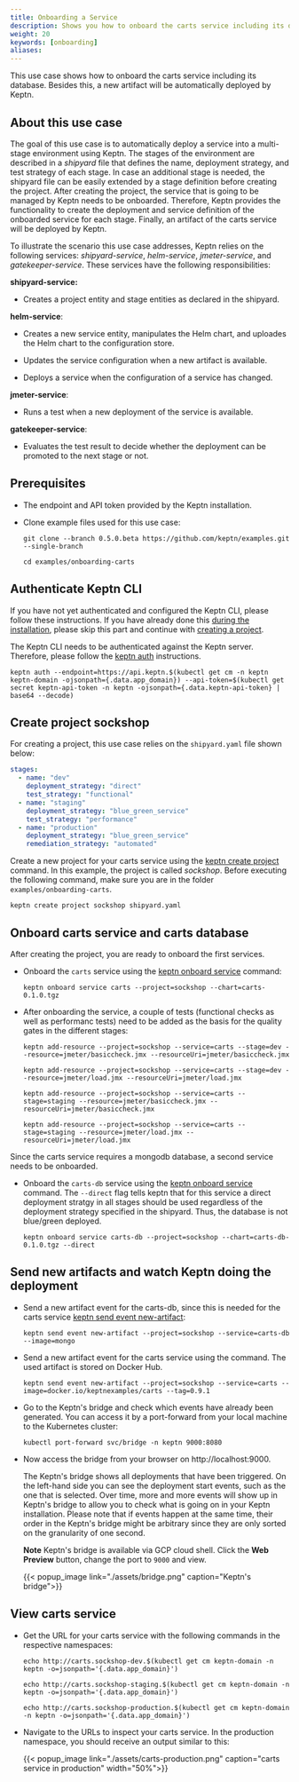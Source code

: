 ```yaml
---
title: Onboarding a Service
description: Shows you how to onboard the carts service including its database to a Keptn managed project. Besides, this use case builds a new artifact that will be automatically deployed via Keptn.
weight: 20
keywords: [onboarding]
aliases:
---
```


This use case shows how to onboard the carts service including its database. Besides this, a new artifact will be automatically deployed by Keptn.

## About this use case

The goal of this use case is to automatically deploy a service into a multi-stage environment using Keptn. The stages of the environment are described in a *shipyard* file that defines the name, deployment strategy, and test strategy of each stage. In case an additional stage is needed, the shipyard file can be easily extended by a stage definition before creating the project. After creating the project, the service that is going to be managed by Keptn needs to be onboarded. Therefore, Keptn provides the functionality to create the deployment and service definition of the onboarded service for each stage. Finally, an artifact of the carts service will be deployed by Keptn.  

To illustrate the scenario this use case addresses, Keptn relies on the following services: *shipyard-service*, *helm-service*, *jmeter-service*, and *gatekeeper-service*. These services have the following responsibilities: 

**shipyard-service:** 
  
  * Creates a project entity and stage entities as declared in the shipyard. 

 **helm-service**:
  
  * Creates a new service entity, manipulates the Helm chart, and uploades the Helm chart to the configuration store.

  * Updates the service configuration when a new artifact is available.

  * Deploys a service when the configuration of a service has changed.

**jmeter-service**:

  * Runs a test when a new deployment of the service is available. 

**gatekeeper-service**:

  * Evaluates the test result to decide whether the deployment can be promoted to the next stage or not.

## Prerequisites
<!--
1. A GitHub organization, user, and personal access token, which are used by Keptn.
-->
* The endpoint and API token provided by the Keptn installation.

* Clone example files used for this use case:

    ```console
    git clone --branch 0.5.0.beta https://github.com/keptn/examples.git --single-branch
    ```

    ```console
    cd examples/onboarding-carts
    ```

## Authenticate Keptn CLI

If you have not yet authenticated and configured the Keptn CLI, please follow these instructions. If you have already done this [during the installation](../../installation/setup-keptn-gke/#authenticate-keptn-cli-and-configure-keptn), please skip this part and continue with [creating a project](#create-project-sockshop).

The Keptn CLI needs to be authenticated against the Keptn server. Therefore, please follow the [keptn auth](../../reference/cli/#keptn-auth) instructions.

```console
keptn auth --endpoint=https://api.keptn.$(kubectl get cm -n keptn keptn-domain -ojsonpath={.data.app_domain}) --api-token=$(kubectl get secret keptn-api-token -n keptn -ojsonpath={.data.keptn-api-token} | base64 --decode)
```

## Create project sockshop

For creating a project, this use case relies on the `shipyard.yaml` file shown below:

```yaml
stages:
  - name: "dev"
    deployment_strategy: "direct"
    test_strategy: "functional"
  - name: "staging"
    deployment_strategy: "blue_green_service"
    test_strategy: "performance"
  - name: "production"
    deployment_strategy: "blue_green_service"
    remediation_strategy: "automated"
```

Create a new project for your carts service using the [keptn create project](../../reference/cli/#keptn-create-project) command. In this example, the project is called *sockshop*. Before executing the following command, 
make sure you are in the folder `examples/onboarding-carts`.

```console
keptn create project sockshop shipyard.yaml
```

## Onboard carts service and carts database
After creating the project, you are ready to onboard the first services.

* Onboard the `carts` service using the [keptn onboard service](../../reference/cli/#keptn-onboard-service) command:

  ```console
  keptn onboard service carts --project=sockshop --chart=carts-0.1.0.tgz
  ```

* After onboarding the service, a couple of tests (functional checks as well as performanc tests) need to be added as the basis for the quality gates in the different stages:

  ```console
  keptn add-resource --project=sockshop --service=carts --stage=dev --resource=jmeter/basiccheck.jmx --resourceUri=jmeter/basiccheck.jmx
  ```

  ```console
  keptn add-resource --project=sockshop --service=carts --stage=dev --resource=jmeter/load.jmx --resourceUri=jmeter/load.jmx
  ```

  ```console
  keptn add-resource --project=sockshop --service=carts --stage=staging --resource=jmeter/basiccheck.jmx --resourceUri=jmeter/basiccheck.jmx
  ```

  ```console
  keptn add-resource --project=sockshop --service=carts --stage=staging --resource=jmeter/load.jmx --resourceUri=jmeter/load.jmx
  ```

Since the carts service requires a mongodb database, a second service needs to be onboarded.

* Onboard the `carts-db` service using the [keptn onboard service](../../reference/cli/#keptn-onboard-service) command. The `--direct` flag tells keptn that for this service a direct deployment stratgy in all stages should be used regardless of the deployment strategy specified in the shipyard.
Thus, the database is not blue/green deployed.


  ```console
  keptn onboard service carts-db --project=sockshop --chart=carts-db-0.1.0.tgz --direct
  ```

<!--
Note, by onboarding a service without specifying a deployment file, we automatically include a [readiness and liveness probe](https://kubernetes.io/docs/tasks/configure-pod-container/configure-liveness-readiness-probes/). Therefore, we assume that the onboarded service has an endpoint `/health` on the internal port 8080. This is true for the `carts` service used in this use case. In case you would like to onboard your own service, please ensure that your service has an endpoint `health`, which can be used or define your own [readiness and liveness probe](https://kubernetes.io/docs/tasks/configure-pod-container/configure-liveness-readiness-probes/)
in the deployment.
-->

## Send new artifacts and watch Keptn doing the deployment 

+ Send a new artifact event for the carts-db, since this is needed for the carts service [keptn send event new-artifact](../../reference/cli/#keptn-send-event-new-artifact):

  ```console
  keptn send event new-artifact --project=sockshop --service=carts-db --image=mongo
  ```

* Send a new artifact event for the carts service using the  command.
The used artifact is stored on Docker Hub.

  ```console
  keptn send event new-artifact --project=sockshop --service=carts --image=docker.io/keptnexamples/carts --tag=0.9.1
  ```

* Go to the Keptn's bridge and check which events have already been generated. You can access it by a port-forward from your local machine to the Kubernetes cluster:

  ```console 
  kubectl port-forward svc/bridge -n keptn 9000:8080
  ```

* Now access the bridge from your browser on http://localhost:9000. 

    The Keptn's bridge shows all deployments that have been triggered. On the left-hand side you can see the deployment start events, such as the one that is selected. Over time, more and more events will show up in Keptn's bridge to allow you to check what is going on in your Keptn installation. Please note that if events happen at the same time, their order in the Keptn's bridge might be arbitrary since they are only sorted on the granularity of one second. 

    **Note**  Keptn's bridge is available via GCP cloud shell. Click the **Web Preview** button, change the port to `9000` and view.

    {{< popup_image
      link="./assets/bridge.png"
      caption="Keptn's bridge">}}

## View carts service

- Get the URL for your carts service with the following commands in the respective namespaces:

  ```console
  echo http://carts.sockshop-dev.$(kubectl get cm keptn-domain -n keptn -o=jsonpath='{.data.app_domain}')
  ```
  ```console
  echo http://carts.sockshop-staging.$(kubectl get cm keptn-domain -n keptn -o=jsonpath='{.data.app_domain}')
  ```
  ```console
  echo http://carts.sockshop-production.$(kubectl get cm keptn-domain -n keptn -o=jsonpath='{.data.app_domain}')
  ```

- Navigate to the URLs to inspect your carts service. In the production namespace, you should receive an output similar to this:

    {{< popup_image
    link="./assets/carts-production.png"
    caption="carts service in production"
    width="50%">}}
